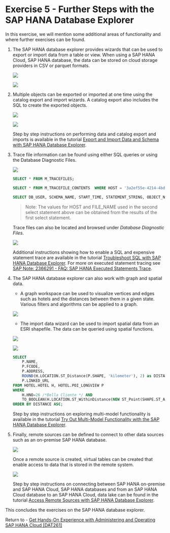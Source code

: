 # Exercise 5 - Further Steps with the SAP HANA Database Explorer

In this exercise, we will mention some additional areas of functionality and where further exercises can be found.   

1. The SAP HANA database explorer provides wizards that can be used to export or import data from a table or view.    When using a SAP HANA Cloud, SAP HANA database, the data can be stored on cloud storage providers in CSV or parquet formats.  

    ![](images/ExportData.png)

    ![](images/ExportDataWizard.png)


2. Multiple objects can be exported or imported at one time using the catalog export and import wizards.  A catalog export also includes the SQL to create the exported objects.

    ![](images/ExportDataCatalog.png)

    ![](images/ExportDataCatalogWizard.png)
    
    Step by step instructions on performing data and catalog export and imports is available in the tutorial [Export and Import Data and Schema with SAP HANA Database Explorer](https://developers.sap.com/tutorials/hana-dbx-export-import.html).


3. Trace file information can be found using either SQL queries or using the Database Diagnostic Files.  

    ![](images/TraceFilesWthSQL.png)

    ```SQL
    SELECT * FROM M_TRACEFILES;

    SELECT * FROM M_TRACEFILE_CONTENTS  WHERE HOST = '3a2ef55e-4214-4bd9-adfc-f547d8e2d384' AND FILE_NAME='indexserver_3a2ef55e-4214-4bd9-adfc-f547d8e2d384.30040.000.trc';

    SELECT DB_USER, SCHEMA_NAME, START_TIME, STATEMENT_STRING, OBJECT_NAME FROM M_EXECUTED_STATEMENTS;
    ```

    > Note: The values for HOST and FILE_NAME used in the second select statement above can be obtained from the results of the first select statement.

    Trace files can also be located and browsed under *Database Diagnostic Files*.

    ![](images/ExecutedStatementsTrace.png) 

    Additional instructions showing how to enable a SQL and expensive statement trace are available in the tutorial [Troubleshoot SQL with SAP HANA Database Explorer](https://developers.sap.com/tutorials/hana-dbx-multi-model.html).  For more on executed statement tracing see [SAP Note: 2366291 - FAQ: SAP HANA Executed Statements Trace](https://launchpad.support.sap.com/#/notes/2366291).

4. The SAP HANA database explorer can also work with graph and spatial data.

    * A graph workspace can be used to visualize vertices and edges such as hotels and the distances between them in a given state.  Various filters and algorithms can be applied to a graph.

    ![](images/Graph.png)

    * The import data wizard can be used to import spatial data from an ESRI shapefile.  The data can be queried using spatial functions.

    ![](images/ImportESRIShapefile.png)

    ![](images/Spatial.png) 

    ```SQL
    SELECT
        P.NAME,
        P.FCODE,
        P.ADDRESS,
        ROUND(H.LOCATION.ST_Distance(P.SHAPE, 'kilometer'), 2) as DISTANCE,
        P.LINKED_URL
    FROM HOTEL.HOTEL H, HOTEL.POI_LONGVIEW P
    WHERE
        H.HNO=26 /*Bella Cliente */ AND
        TO_BOOLEAN(H.LOCATION.ST_WithinDistance(NEW ST_Point(SHAPE.ST_AsWKT(), 4326), 3, 'kilometer')) = TRUE
    ORDER BY DISTANCE ASC;
    ```

    Step by step instructions on exploring multi-model functionality is available in the tutorial [Try Out Multi-Model Functionality with the SAP HANA Database Explorer](https://developers.sap.com/tutorials/hana-dbx-multi-model.html).

5. Finally, remote sources can be defined to connect to other data sources such as an on-premise SAP HANA database.  

    ![](images/AddRemoteSource.png)

    Once a remote source is created, virtual tables can be created that enable access to data that is stored in the remote system.

    ![](images/VirtualTables.png)

    Step by step instructions on connecting between SAP HANA on-premise and SAP HANA Cloud, SAP HANA databases and from an SAP HANA Cloud database to an SAP HANA Cloud, data lake can be found in the tutorial [Access Remote Sources with SAP HANA Database Explorer](https://developers.sap.com/tutorials/hana-dbx-remote-sources.html).

This concludes the exercises on the SAP HANA database explorer.

Return to - [Get Hands-On Experience with Administering and Operating SAP HANA Cloud [DAT261]](../../../README.md)